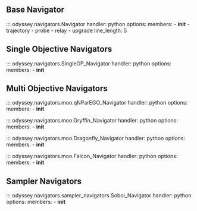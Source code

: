 ## **Base Navigator**

::: odyssey.navigators.Navigator
    handler: python
    options:
        members:
            - __init__
            - trajectory
            - probe
            - relay
            - upgrade
        line_length: 5


## **Single Objective Navigators**

::: odyssey.navigators.SingleGP_Navigator
    handler: python
    options:
        members:
            - __init__

## **Multi Objective Navigators**
::: odyssey.navigators.moo.qNParEGO_Navigator
    handler: python
    options:
        members:
            - __init__

::: odyssey.navigators.moo.Gryffin_Navigator
    handler: python
    options:
        members:
            - __init__


::: odyssey.navigators.moo.Dragonfly_Navigator
    handler: python
    options:
        members:
            - __init__


::: odyssey.navigators.moo.Falcon_Navigator
    handler: python
    options:
        members:
            - __init__

## **Sampler Navigators**
::: odyssey.navigators.sampler_navigators.Sobol_Navigator
    handler: python
    options:
        members:
            - __init__




                
